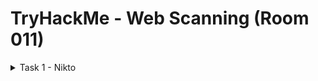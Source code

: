 #  TryHackMe - Web Scanning (Room 011)

<details><summary>Task 1 - Nikto</summary>
<p>

## Task 1.1

### Q: What switch do we use to set the target host?

A: -h

## Task 1.2

### Q: Websites do not always properly redirect to their secure transport port and can sometimes have different issues depending on the manner in which they are scanned. How do we disable secure transport?

A: -nossl

## Task 1.3

### Q: How about the opposite, how do we force secure transport?

A: -ssl

## Task 1.4

### Q: What if we want to set a specific port to scan?

A: -p

## Task 1.5

### Q: As the web is constantly evolving, so is Nikto. A database of vulnerabilities represents a core component to this web scanner. How do we verify that this database is working and free from error?

A: -dbcheck

## Task 1.6

### Q: If instructed to, Nikto will attempt to guess and test both files within directories as well as usernames. Which switch and numerical value do we use to set Nikto to enumerate usernames in Apache? Keep in mind this option is deprecated in favour of plugins, however, it is still a great option to be aware of

A: -mutate 3

## Task 1.7

### Q: Suppose we know the username and password for a web forum, how do we set Nikto to do a credentialed check? Suppose the username is admin and the password is PrettyAwesomePassword1234

A: -id admin:PrettyAwesomePassword1234

## Task 1.8

### Q: Scan the target machine, what web server do we discover and what version is it?

A: Apache/2.4.7

## Task 1.9

### Q: This box is vulnerable to very poor directory control due to it's web server version. What directory is indexed that really shouldn't be?

A: config

## Task 1.10

### Q: Nikto scans can take a while to fully complete, which switch do we set in order to limit the scan to end at a certain time?

A: -until

## Task 1.11

### Q: How do we list all of the plugins that are available?

A: -list-plugins

## Task 1.12

### Q: On the flip-side of the database, plugins represent another core component to Nikto. Which switch do we use to instruct Nikto to use plugin checks to find out of data software on the target host? Keep in mind that when testing this command, we need to specify the host we intend to run this against. For submitting the answer, use only the base command with the out of data option

A: -Plugins outdated

## Task 1.13

### Q: Finally, what if we would like to use our plugins to run a series of standard tests against the target host?

A: -Plugins tests

</p>
</details>